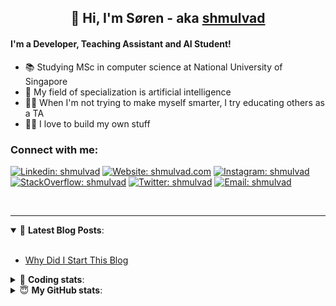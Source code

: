 <h2 align="center">
	👋 Hi, I'm Søren - aka <a href="https://shmulvad.com">shmulvad</a>
</h2>

#### I'm a Developer, Teaching Assistant and AI Student!
- 📚 Studying MSc in computer science at National University of Singapore
- 🧠 My field of specialization is artificial intelligence
- 👨‍🏫 When I'm not trying to make myself smarter, I try educating others as a TA
- 👨‍💻 I love to build my own stuff

### Connect with me:

[![Linkedin: shmulvad](https://img.shields.io/badge/shmulvad-blue?style=flat&logo=Linkedin&logoColor=white)][linkedin]
[![Website: shmulvad.com](https://img.shields.io/badge/shmulvad.com-47CCCC?&style=flat&logo=Google-Chrome&logoColor=white)][website]
[![Instagram: shmulvad](https://img.shields.io/badge/-@shmulvad-purple?style=flat&logo=Instagram&logoColor=white)][instagram]
[![StackOverflow: shmulvad](https://img.shields.io/badge/shmulvad-FE7A16?style=flat&logo=stack-overflow&logoColor=white)][stackOverflow]
[![Twitter: shmulvad](https://img.shields.io/badge/@shmulvad-1ca0f1?style=flat&logo=twitter&logoColor=white)][twitter]
[![Email: shmulvad](https://img.shields.io/badge/shmulvad-D14836?style=flat&logo=gmail&logoColor=white)][mail]

<br />

---

<details open>
 <summary>📕 <b>Latest Blog Posts</b>: </summary>

<br>

<!-- BLOG-POST-LIST:START -->
- [Why Did I Start This Blog](https://shmulvad.com/blog/why-did-start-this-blog)
<!-- BLOG-POST-LIST:END -->

</details>

<!-- --- -->

<details>
 <summary>🤖 <b>Coding stats</b>: </summary>

<br>

<!--START_SECTION:waka-->
**I'm a Night 🦉** 

```text
🌞 Morning    100 commits    ██░░░░░░░░░░░░░░░░░░░░░░░   8.93% 
🌆 Daytime    432 commits    █████████░░░░░░░░░░░░░░░░   38.57% 
🌃 Evening    382 commits    ████████░░░░░░░░░░░░░░░░░   34.11% 
🌙 Night      206 commits    ████░░░░░░░░░░░░░░░░░░░░░   18.39%

```


📊 **This Week I Spent My Time On** 

```text
💬 Programming Languages: 
Python                   9 hrs 17 mins       ██████████████░░░░░░░░░░░   56.17% 
Other                    2 hrs 29 mins       ███░░░░░░░░░░░░░░░░░░░░░░   15.11% 
HTML                     2 hrs 10 mins       ███░░░░░░░░░░░░░░░░░░░░░░   13.14% 
JavaScript               1 hr 17 mins        ██░░░░░░░░░░░░░░░░░░░░░░░   7.83% 
Bash                     27 mins             ░░░░░░░░░░░░░░░░░░░░░░░░░   2.76%

🔥 Editors: 
VS Code                  14 hrs              █████████████████████░░░░   84.67% 
Zsh                      2 hrs 21 mins       ███░░░░░░░░░░░░░░░░░░░░░░   14.26% 
Sublime Text             10 mins             ░░░░░░░░░░░░░░░░░░░░░░░░░   1.07%

🐱‍💻 Projects: 
overvaagning             7 hrs 49 mins       ███████████░░░░░░░░░░░░░░   47.28% 
finanstilsyn-scraper     7 hrs 28 mins       ███████████░░░░░░░░░░░░░░   45.15% 
overvaagning-admin       33 mins             ░░░░░░░░░░░░░░░░░░░░░░░░░   3.36% 
overvaagning-sender      17 mins             ░░░░░░░░░░░░░░░░░░░░░░░░░   1.75% 
Terminal                 13 mins             ░░░░░░░░░░░░░░░░░░░░░░░░░   1.38%

```


 Last Updated on 01/01/2022
<!--END_SECTION:waka-->

</details>

<!-- --- -->

<details>
 <summary>😇 <b>My GitHub stats</b>: </summary>

<br>

<img align="left" alt="shmulvad's Github Stats" src="https://github-readme-stats.vercel.app/api?username=shmulvad&show_icons=true&hide_border=true" />

</details>



[website]: https://shmulvad.com
[twitter]: https://twitter.com/shmulvad
[linkedin]: https://linkedin.com/in/shmulvad
[instagram]: https://instagram.com/shmulvad
[stackOverflow]: https://stackoverflow.com/users/9248793/shmulvad
[mail]: mailto:shmulvad@gmail.com
[github]: https://github.com/shmulvad
